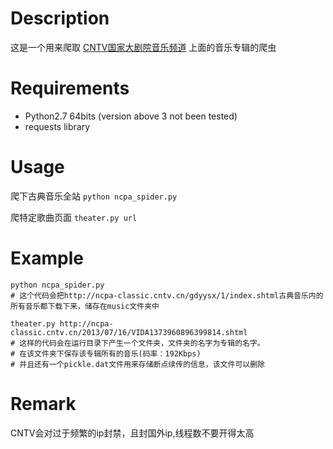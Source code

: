 # Description
这是一个用来爬取 [CNTV国家大剧院音乐频道](http://www.ncpa-classic.com/) 上面的音乐专辑的爬虫

# Requirements
* Python2.7 64bits (version above 3 not been tested)
* requests library

# Usage
爬下古典音乐全站 `python ncpa_spider.py`

爬特定歌曲页面 `theater.py url`

# Example
```shell
python ncpa_spider.py
# 这个代码会把http://ncpa-classic.cntv.cn/gdyysx/1/index.shtml古典音乐内的所有音乐都下载下来，储存在music文件夹中

theater.py http://ncpa-classic.cntv.cn/2013/07/16/VIDA1373960896399814.shtml  
# 这样的代码会在运行目录下产生一个文件夹，文件夹的名字为专辑的名字。
# 在该文件夹下保存该专辑所有的音乐(码率：192Kbps)
# 并且还有一个pickle.dat文件用来存储断点续传的信息，该文件可以删除
```

# Remark
CNTV会对过于频繁的ip封禁，且封国外ip,线程数不要开得太高

